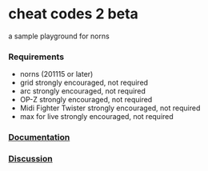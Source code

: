 # cheat codes 2 beta

a sample playground for norns

### Requirements

- norns (201115 or later)
- grid strongly encouraged, not required
- arc strongly encouraged, not required
- OP-Z strongly encouraged, not required
- Midi Fighter Twister strongly encouraged, not required
- max for live strongly encouraged, not required

### [Documentation](https://github.com/dndrks/cheat-codes-docs/raw/main/assets/images/pdf/cheat_codes_2.pdf)

### [Discussion](https://l.llllllll.co/cheat-codes-2)